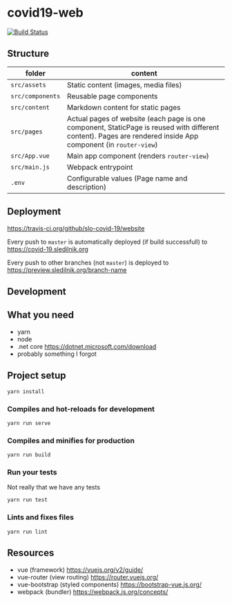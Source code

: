 # covid19-web

[![Build Status](https://travis-ci.org/slo-covid-19/website.svg?branch=master)](https://travis-ci.org/slo-covid-19/website)

## Structure

| folder | content |
| ------ | ------- |
| `src/assets` | Static content (images, media files) |
| `src/components` | Reusable page components |
| `src/content` | Markdown content for static pages |
| `src/pages` | Actual pages of website (each page is one component, StaticPage is reused with different content). Pages are rendered inside App component (in `router-view`) |
| `src/App.vue` | Main app component (renders `router-view`) |
| `src/main.js` | Webpack entrypoint |
| `.env` | Configurable values (Page name and description) |

## Deployment

https://travis-ci.org/github/slo-covid-19/website

Every push to `master` is automatically deployed (if build successfull) to https://covid-19.sledilnik.org

Every push to other branches (not `master`) is deployed to https://preview.sledilnik.org/branch-name

## Development

## What you need

* yarn
* node
* .net core https://dotnet.microsoft.com/download
* probably something I forgot

## Project setup
```
yarn install
```

### Compiles and hot-reloads for development
```
yarn run serve
```

### Compiles and minifies for production
```
yarn run build
```

### Run your tests

Not really that we have any tests

```
yarn run test
```

### Lints and fixes files
```
yarn run lint
```

## Resources

* vue (framework) https://vuejs.org/v2/guide/
* vue-router (view routing) https://router.vuejs.org/
* vue-bootstrap (styled components) https://bootstrap-vue.js.org/
* webpack (bundler) https://webpack.js.org/concepts/
